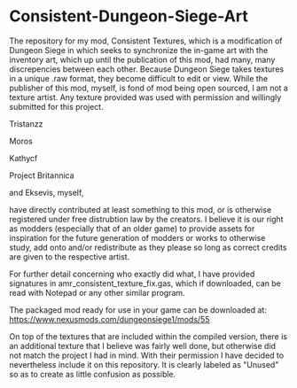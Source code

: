 # Consistent-Dungeon-Siege-Art

The repository for my mod, Consistent Textures, which is a modification of Dungeon Siege in which seeks to synchronize the in-game art with the inventory art, which up 
until the publication of this mod, had many, many discrepencies between each other. Because Dungeon Siege takes textures in a unique .raw format, they become difficult 
to edit or view. While the publisher of this mod, myself, is fond of mod being open sourced, I am not a texture artist. Any texture provided was used with permission and
willingly submitted for this project. 

Tristanzz

Moros

Kathycf

Project Britannica

and Eksevis, myself,

have directly contributed at least something to this mod, or is otherwise registered under free distrubtion law by the creators. I believe it is our right as modders 
(especially that of an older game) to provide assets for inspiration for the future generation of modders or works to otherwise study, add onto and/or redistribute as 
they please so long as correct credits are given to the respective artist.

For further detail concerning who exactly did what, I have provided signatures in amr_consistent_texture_fix.gas, which if downloaded, can be read with Notepad or any
other similar program.

The packaged mod ready for use in your game can be downloaded at: 
https://www.nexusmods.com/dungeonsiege1/mods/55

On top of the textures that are included within the compiled version, there is an additional texture that I believe was fairly well done, but otherwise did not match the
project I had in mind. With their permission I have decided to nevertheless include it on this repository. It is clearly labeled as "Unused" so as to create as little
confusion as possible.
